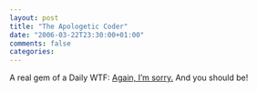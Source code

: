 ```yaml
---
layout: post
title: "The Apologetic Coder"
date: "2006-03-22T23:30:00+01:00"
comments: false
categories: 
---
```


<p>A real gem of a Daily WTF: <a href="http://thedailywtf.com/forums/65091/ShowPost.aspx">Again, I&#8217;m sorry.</a> And you should be!</p>


